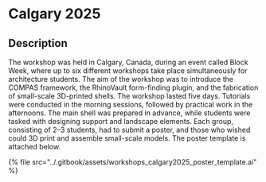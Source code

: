 # Calgary 2025

## Description

The workshop was held in Calgary, Canada, during an event called Block Week, where up to six different workshops take place simultaneously for architecture students. The aim of the workshop was to introduce the COMPAS framework, the RhinoVault form-finding plugin, and the fabrication of small-scale 3D-printed shells. The workshop lasted five days. Tutorials were conducted in the morning sessions, followed by practical work in the afternoons. The main shell was prepared in advance, while students were tasked with designing support and landscape elements. Each group, consisting of 2–3 students, had to submit a poster, and those who wished could 3D print and assemble small-scale models. The poster template is attached below.

{% file src="../.gitbook/assets/workshops_calgary2025_poster_template.ai" %}